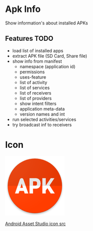 # Apk Info
Show information's about installed APKs

## Features TODO
- load list of installed apps
- extract APK file (SD Card, Share file)
- show info from manifest
	- namespace (application id)
	- permissions
	- uses-feature
	- list of activity
	- list of services
	- list of receivers
	- list of providers
	- show intent filters
	- application meta-data
	- version names and int
- run selected activities/services
- try broadcast inf to receivers

# Icon
![Icon](https://raw.githubusercontent.com/kenumir/ApkInfo/master/app/src/main/res/mipmap-xxxhdpi/ic_launcher.png)

[Android Asset Studio icon src](http://romannurik.github.io/AndroidAssetStudio/icons-launcher.html#foreground.type=text&foreground.text.text=APK&foreground.text.font=Viga&foreground.space.trim=1&foreground.space.pad=0.45&foreColor=rgb(255%2C%20255%2C%20255)&backColor=rgb(255%2C%2061%2C%200)&crop=0&backgroundShape=circle&effects=score&name=ic_launcher)